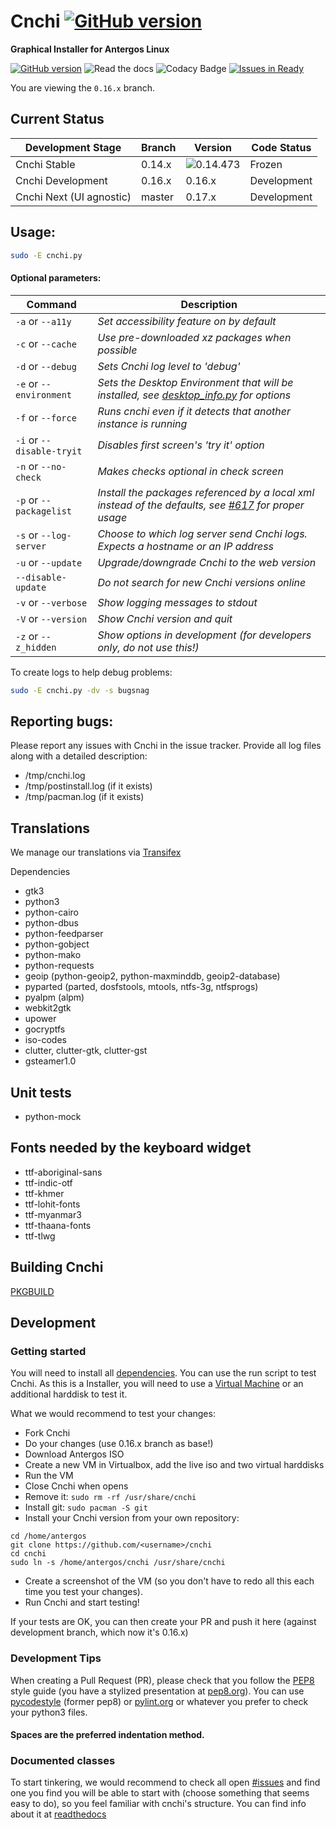 # Cnchi [![GitHub version](https://badge.fury.io/gh/antergos%2Fcnchi.svg)](https://badge.fury.io/gh/antergos%2Fcnchi)

**Graphical Installer for Antergos Linux**

[![GitHub version](https://badge.fury.io/gh/antergos%2Fcnchi.svg)](https://badge.fury.io/gh/antergos%2Fcnchi) ![Read the docs](https://readthedocs.org/projects/cnchi/badge/?version=latest) ![Codacy Badge](https://api.codacy.com/project/badge/04b4ac624a0149efb8b4e9d143167660) [![Issues in Ready](https://badge.waffle.io/antergos/cnchi.png?label=ready&title=Ready)](https://waffle.io/antergos/cnchi)

You are viewing the `0.16.x` branch.

## Current Status

|Development Stage|Branch|Version| Code Status|
----------------- | -------------- | -------------- | -------- |
|Cnchi Stable|0.14.x|![0.14.473](https://github.com/Antergos/Cnchi/releases)|Frozen|
|Cnchi Development|0.16.x|0.16.x|Development|
|Cnchi Next (UI agnostic)|master|0.17.x|Development|


## Usage:

```sh
sudo -E cnchi.py
```

#### Optional parameters:

|Command|Description|
----------------- | -------------- |
|```-a``` or ```--a11y```|*Set accessibility feature on by default*|
|```-c``` or ```--cache```|*Use pre-downloaded xz packages when possible*|
|```-d``` or ```--debug```|*Sets Cnchi log level to 'debug'*|
|```-e``` or ```--environment```|*Sets the Desktop Environment that will be installed, see [desktop_info.py](cnchi/desktop_info.py) for options*|
|```-f``` or ```--force```|*Runs cnchi even if it detects that another instance is running*|
|```-i``` or ```--disable-tryit```|*Disables first screen's 'try it' option*|
|```-n``` or ```--no-check```|*Makes checks optional in check screen*|
|```-p``` or ```--packagelist```|*Install the packages referenced by a local xml instead of the defaults, see [#617](https://github.com/Antergos/Cnchi/issues/617) for proper usage*|
|```-s``` or ```--log-server```|*Choose to which log server send Cnchi logs.  Expects a hostname or an IP address*|
|```-u``` or ```--update```|*Upgrade/downgrade Cnchi to the web version*|
|```--disable-update```|*Do not search for new Cnchi versions online*|
|```-v``` or ```--verbose```|*Show logging messages to stdout*|
|```-V``` or ```--version```|*Show Cnchi version and quit*|
|```-z``` or ```--z_hidden```|*Show options in development (for developers only, do not use this!)*|

To create logs to help debug problems:
```sh
sudo -E cnchi.py -dv -s bugsnag
```

## Reporting bugs:

Please report any issues with Cnchi in the issue tracker. Provide all log files along with a detailed description:

* /tmp/cnchi.log
* /tmp/postinstall.log (if it exists)
* /tmp/pacman.log (if it exists)

## Translations

We manage our translations via [Transifex](https://www.transifex.com/projects/p/antergos)

<a name="dependencies">Dependencies</a>

 - gtk3
 - python3
 - python-cairo
 - python-dbus
 - python-feedparser
 - python-gobject
 - python-mako
 - python-requests
 - geoip (python-geoip2, python-maxminddb, geoip2-database)
 - pyparted (parted, dosfstools, mtools, ntfs-3g, ntfsprogs)
 - pyalpm (alpm)
 - webkit2gtk
 - upower
 - gocryptfs
 - iso-codes
 - clutter, clutter-gtk, clutter-gst
 - gsteamer1.0

## Unit tests
 - python-mock

## Fonts needed by the keyboard widget
 - ttf-aboriginal-sans
 - ttf-indic-otf
 - ttf-khmer
 - ttf-lohit-fonts
 - ttf-myanmar3
 - ttf-thaana-fonts
 - ttf-tlwg

## Building Cnchi

[PKGBUILD](https://raw.githubusercontent.com/Antergos/antergos-packages/master/antergos/cnchi-dev/PKGBUILD)

## Development

### Getting started

You will need to install all [dependencies](#dependencies).
You can use the run script to test Cnchi. As this is a Installer, you will need to use a [Virtual Machine](http://virtualbox.org) or an additional harddisk to test it.

What we would recommend to test your changes:
- Fork Cnchi
- Do your changes (use 0.16.x branch as base!)
- Download Antergos ISO
- Create a new VM in Virtualbox, add the live iso and two virtual harddisks
- Run the VM
- Close Cnchi when opens
- Remove it: `sudo rm -rf /usr/share/cnchi`
- Install git: `sudo pacman -S git`
- Install your Cnchi version from your own repository:
```
cd /home/antergos
git clone https://github.com/<username>/cnchi
cd cnchi
sudo ln -s /home/antergos/cnchi /usr/share/cnchi
```
- Create a screenshot of the VM (so you don't have to redo all this each time you test your changes).
- Run Cnchi and start testing!

If your tests are OK, you can then create your PR and push it here (against development branch, which now it's 0.16.x)

### Development Tips

When creating a Pull Request (PR), please check that you follow the [PEP8](https://www.python.org/dev/peps/pep-0008/) style guide (you have a stylized presentation at [pep8.org](http://pep8.org)). You can use [pycodestyle](https://github.com/pycqa/pycodestyle) (former pep8) or [pylint.org](https://www.pylint.org) or whatever you prefer to check your python3 files.

#### Spaces are the preferred indentation method.

### Documented classes

To start tinkering, we would recommend to check all open [#issues](https://github.com/Antergos/Cnchi/issues) and find one you find you will be able to start with (choose something that seems easy to do), so you feel familiar with cnchi's structure. You can find info about it at [readthedocs](https://cnchi.readthedocs.io/en/latest/)
